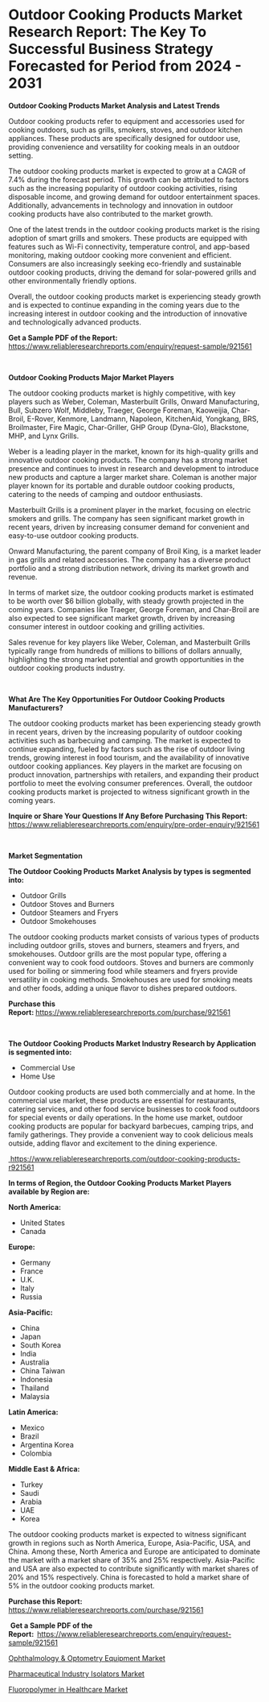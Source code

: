 <p><h1>Outdoor Cooking Products Market Research Report: The Key To Successful Business Strategy Forecasted for Period from 2024 - 2031</h1></p><p><strong>Outdoor Cooking Products Market Analysis and Latest Trends</strong></p>
<p><p>Outdoor cooking products refer to equipment and accessories used for cooking outdoors, such as grills, smokers, stoves, and outdoor kitchen appliances. These products are specifically designed for outdoor use, providing convenience and versatility for cooking meals in an outdoor setting. </p><p>The outdoor cooking products market is expected to grow at a CAGR of 7.4% during the forecast period. This growth can be attributed to factors such as the increasing popularity of outdoor cooking activities, rising disposable income, and growing demand for outdoor entertainment spaces. Additionally, advancements in technology and innovation in outdoor cooking products have also contributed to the market growth.</p><p>One of the latest trends in the outdoor cooking products market is the rising adoption of smart grills and smokers. These products are equipped with features such as Wi-Fi connectivity, temperature control, and app-based monitoring, making outdoor cooking more convenient and efficient. Consumers are also increasingly seeking eco-friendly and sustainable outdoor cooking products, driving the demand for solar-powered grills and other environmentally friendly options.</p><p>Overall, the outdoor cooking products market is experiencing steady growth and is expected to continue expanding in the coming years due to the increasing interest in outdoor cooking and the introduction of innovative and technologically advanced products.</p></p>
<p><strong>Get a Sample PDF of the Report:&nbsp;</strong> <a href="https://www.reliableresearchreports.com/enquiry/request-sample/921561">https://www.reliableresearchreports.com/enquiry/request-sample/921561</a></p>
<p>&nbsp;</p>
<p><strong>Outdoor Cooking Products Major Market Players</strong></p>
<p><p>The outdoor cooking products market is highly competitive, with key players such as Weber, Coleman, Masterbuilt Grills, Onward Manufacturing, Bull, Subzero Wolf, Middleby, Traeger, George Foreman, Kaoweijia, Char-Broil, E-Rover, Kenmore, Landmann, Napoleon, KitchenAid, Yongkang, BRS, Broilmaster, Fire Magic, Char-Griller, GHP Group (Dyna-Glo), Blackstone, MHP, and Lynx Grills.</p><p>Weber is a leading player in the market, known for its high-quality grills and innovative outdoor cooking products. The company has a strong market presence and continues to invest in research and development to introduce new products and capture a larger market share. Coleman is another major player known for its portable and durable outdoor cooking products, catering to the needs of camping and outdoor enthusiasts.</p><p>Masterbuilt Grills is a prominent player in the market, focusing on electric smokers and grills. The company has seen significant market growth in recent years, driven by increasing consumer demand for convenient and easy-to-use outdoor cooking products. </p><p>Onward Manufacturing, the parent company of Broil King, is a market leader in gas grills and related accessories. The company has a diverse product portfolio and a strong distribution network, driving its market growth and revenue.</p><p>In terms of market size, the outdoor cooking products market is estimated to be worth over $6 billion globally, with steady growth projected in the coming years. Companies like Traeger, George Foreman, and Char-Broil are also expected to see significant market growth, driven by increasing consumer interest in outdoor cooking and grilling activities. </p><p>Sales revenue for key players like Weber, Coleman, and Masterbuilt Grills typically range from hundreds of millions to billions of dollars annually, highlighting the strong market potential and growth opportunities in the outdoor cooking products industry.</p></p>
<p>&nbsp;</p>
<p><strong>What Are The Key Opportunities For Outdoor Cooking Products Manufacturers?</strong></p>
<p><p>The outdoor cooking products market has been experiencing steady growth in recent years, driven by the increasing popularity of outdoor cooking activities such as barbecuing and camping. The market is expected to continue expanding, fueled by factors such as the rise of outdoor living trends, growing interest in food tourism, and the availability of innovative outdoor cooking appliances. Key players in the market are focusing on product innovation, partnerships with retailers, and expanding their product portfolio to meet the evolving consumer preferences. Overall, the outdoor cooking products market is projected to witness significant growth in the coming years.</p></p>
<p><strong>Inquire or Share Your Questions If Any Before Purchasing This Report:</strong> <a href="https://www.reliableresearchreports.com/enquiry/pre-order-enquiry/921561">https://www.reliableresearchreports.com/enquiry/pre-order-enquiry/921561</a></p>
<p>&nbsp;</p>
<p><strong>Market Segmentation</strong></p>
<p><strong>The Outdoor Cooking Products Market Analysis by types is segmented into:</strong></p>
<p><ul><li>Outdoor Grills</li><li>Outdoor Stoves and Burners</li><li>Outdoor Steamers and Fryers</li><li>Outdoor Smokehouses</li></ul></p>
<p><p>The outdoor cooking products market consists of various types of products including outdoor grills, stoves and burners, steamers and fryers, and smokehouses. Outdoor grills are the most popular type, offering a convenient way to cook food outdoors. Stoves and burners are commonly used for boiling or simmering food while steamers and fryers provide versatility in cooking methods. Smokehouses are used for smoking meats and other foods, adding a unique flavor to dishes prepared outdoors.</p></p>
<p><strong>Purchase this Report:&nbsp;</strong><a href="https://www.reliableresearchreports.com/purchase/921561">https://www.reliableresearchreports.com/purchase/921561</a></p>
<p>&nbsp;</p>
<p><strong>The Outdoor Cooking Products Market Industry Research by Application is segmented into:</strong></p>
<p><ul><li>Commercial Use</li><li>Home Use</li></ul></p>
<p><p>Outdoor cooking products are used both commercially and at home. In the commercial use market, these products are essential for restaurants, catering services, and other food service businesses to cook food outdoors for special events or daily operations. In the home use market, outdoor cooking products are popular for backyard barbecues, camping trips, and family gatherings. They provide a convenient way to cook delicious meals outside, adding flavor and excitement to the dining experience.</p></p>
<p><a href="https://www.reliableresearchreports.com/outdoor-cooking-products-r921561">&nbsp;https://www.reliableresearchreports.com/outdoor-cooking-products-r921561</a></p>
<p><strong>In terms of Region, the Outdoor Cooking Products Market Players available by Region are:</strong></p>
<p>
    <p> <strong> North America: </strong>
        <ul>
            <li>United States</li>
            <li>Canada</li>
        </ul>
        </p> 
    <p> <strong> Europe: </strong>
        <ul>
            <li>Germany</li>
            <li>France</li>
            <li>U.K.</li>
            <li>Italy</li>
            <li>Russia</li>
        </ul>
        </p> 
    <p> <strong> Asia-Pacific: </strong>
        <ul>
            <li>China</li>
            <li>Japan</li>
            <li>South Korea</li>
            <li>India</li>
            <li>Australia</li>
            <li>China Taiwan</li>
            <li>Indonesia</li>
            <li>Thailand</li>
            <li>Malaysia</li>
        </ul>
        </p> 
    <p> <strong> Latin America: </strong>
        <ul>
            <li>Mexico</li>
            <li>Brazil</li>
            <li>Argentina Korea</li>
            <li>Colombia</li>
        </ul>
        </p> 
    <p> <strong> Middle East & Africa: </strong>
        <ul>
            <li>Turkey</li>
            <li>Saudi</li>
            <li>Arabia</li>
            <li>UAE</li>
            <li>Korea</li>
        </ul>
    </p>
    </p>
<p><p>The outdoor cooking products market is expected to witness significant growth in regions such as North America, Europe, Asia-Pacific, USA, and China. Among these, North America and Europe are anticipated to dominate the market with a market share of 35% and 25% respectively. Asia-Pacific and USA are also expected to contribute significantly with market shares of 20% and 15% respectively. China is forecasted to hold a market share of 5% in the outdoor cooking products market.</p></p>
<p><strong>Purchase this Report: </strong><a href="https://www.reliableresearchreports.com/purchase/921561">https://www.reliableresearchreports.com/purchase/921561</a></p>
<p>&nbsp;<strong>Get a Sample PDF of the Report:&nbsp;&nbsp;</strong><a href="https://www.reliableresearchreports.com/enquiry/request-sample/921561">https://www.reliableresearchreports.com/enquiry/request-sample/921561</a></p>
<p><strong></strong></p>
<p><p><a href="https://github.com/mdmisese/Market-Research-Report-List-1/blob/main/ophthalmology-optometry-equipment-market.md">Ophthalmology & Optometry Equipment Market</a></p><p><a href="https://github.com/wybrqqeb6/Market-Research-Report-List-1/blob/main/pharmaceutical-industry-isolators-market.md">Pharmaceutical Industry Isolators Market</a></p><p><a href="https://github.com/JeanneSawayn2023/Market-Research-Report-List-1/blob/main/fluoropolymer-in-healthcare-market.md">Fluoropolymer in Healthcare Market</a></p></p>